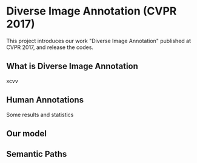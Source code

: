 # Diverse Image Annotation (CVPR 2017)
 
This project introduces our work "Diverse Image Annotation" published at CVPR 2017, and release the codes. 

What is Diverse Image Annotation
----
xcvv

Human Annotations
----
Some results and statistics

Our model
----

Semantic Paths
----


